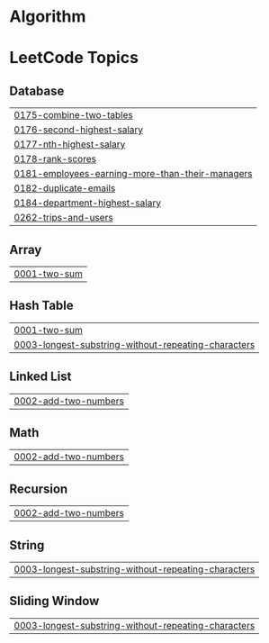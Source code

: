 # Algorithm
<!---LeetCode Topics Start-->
# LeetCode Topics
## Database
|  |
| ------- |
| [0175-combine-two-tables](https://github.com/pwrwpw/Algorithm/tree/master/0175-combine-two-tables) |
| [0176-second-highest-salary](https://github.com/pwrwpw/Algorithm/tree/master/0176-second-highest-salary) |
| [0177-nth-highest-salary](https://github.com/pwrwpw/Algorithm/tree/master/0177-nth-highest-salary) |
| [0178-rank-scores](https://github.com/pwrwpw/Algorithm/tree/master/0178-rank-scores) |
| [0181-employees-earning-more-than-their-managers](https://github.com/pwrwpw/Algorithm/tree/master/0181-employees-earning-more-than-their-managers) |
| [0182-duplicate-emails](https://github.com/pwrwpw/Algorithm/tree/master/0182-duplicate-emails) |
| [0184-department-highest-salary](https://github.com/pwrwpw/Algorithm/tree/master/0184-department-highest-salary) |
| [0262-trips-and-users](https://github.com/pwrwpw/Algorithm/tree/master/0262-trips-and-users) |
## Array
|  |
| ------- |
| [0001-two-sum](https://github.com/pwrwpw/Algorithm/tree/master/0001-two-sum) |
## Hash Table
|  |
| ------- |
| [0001-two-sum](https://github.com/pwrwpw/Algorithm/tree/master/0001-two-sum) |
| [0003-longest-substring-without-repeating-characters](https://github.com/pwrwpw/Algorithm/tree/master/0003-longest-substring-without-repeating-characters) |
## Linked List
|  |
| ------- |
| [0002-add-two-numbers](https://github.com/pwrwpw/Algorithm/tree/master/0002-add-two-numbers) |
## Math
|  |
| ------- |
| [0002-add-two-numbers](https://github.com/pwrwpw/Algorithm/tree/master/0002-add-two-numbers) |
## Recursion
|  |
| ------- |
| [0002-add-two-numbers](https://github.com/pwrwpw/Algorithm/tree/master/0002-add-two-numbers) |
## String
|  |
| ------- |
| [0003-longest-substring-without-repeating-characters](https://github.com/pwrwpw/Algorithm/tree/master/0003-longest-substring-without-repeating-characters) |
## Sliding Window
|  |
| ------- |
| [0003-longest-substring-without-repeating-characters](https://github.com/pwrwpw/Algorithm/tree/master/0003-longest-substring-without-repeating-characters) |
<!---LeetCode Topics End-->